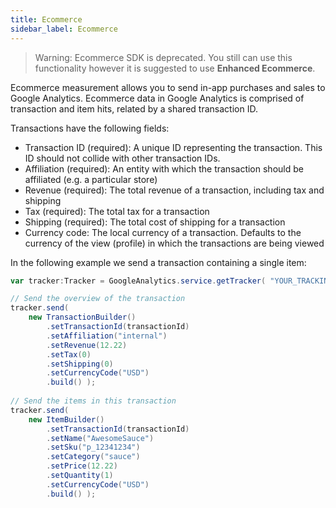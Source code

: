 ```yaml
---
title: Ecommerce
sidebar_label: Ecommerce
---
```



>
> Warning: Ecommerce SDK is deprecated. You still can use this functionality however it is suggested to use **Enhanced Ecommerce**.
> 

Ecommerce measurement allows you to send in-app purchases and sales to Google Analytics. 
Ecommerce data in Google Analytics is comprised of transaction and item hits, related 
by a shared transaction ID.

Transactions have the following fields:

- Transaction ID (required): A unique ID representing the transaction. This ID should not collide with other transaction IDs.
- Affiliation (required): An entity with which the transaction should be affiliated (e.g. a particular store)
- Revenue (required): The total revenue of a transaction, including tax and shipping
- Tax (required): The total tax for a transaction
- Shipping (required): The total cost of shipping for a transaction
- Currency code: The local currency of a transaction. Defaults to the currency of the view (profile) in which the transactions are being viewed

In the following example we send a transaction containing a single item:

```actionscript
var tracker:Tracker = GoogleAnalytics.service.getTracker( "YOUR_TRACKING_ID" );

// Send the overview of the transaction
tracker.send(
	new TransactionBuilder()
		.setTransactionId(transactionId)
		.setAffiliation("internal")
		.setRevenue(12.22)
		.setTax(0)
		.setShipping(0)
		.setCurrencyCode("USD")
		.build() );
		
// Send the items in this transaction
tracker.send( 
	new ItemBuilder()
		.setTransactionId(transactionId)
		.setName("AwesomeSauce")
		.setSku("p_12341234")
		.setCategory("sauce")
		.setPrice(12.22)
		.setQuantity(1)
		.setCurrencyCode("USD")
		.build() );
```

